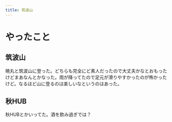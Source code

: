 ```yaml
---
title: 筑波山
---
```


# やったこと

## 筑波山

暁丸と筑波山に登った。どちらも完全にど素人だったので大丈夫かなとおもったけどまあなんとかなった。雨が降ってたので足元が滑りやすかったのが怖かったけど。なるほど山に登るのは楽しいなというのはあった。

## 秋HUB

秋HUBとかいってた。酒を飲み過ぎでは？
